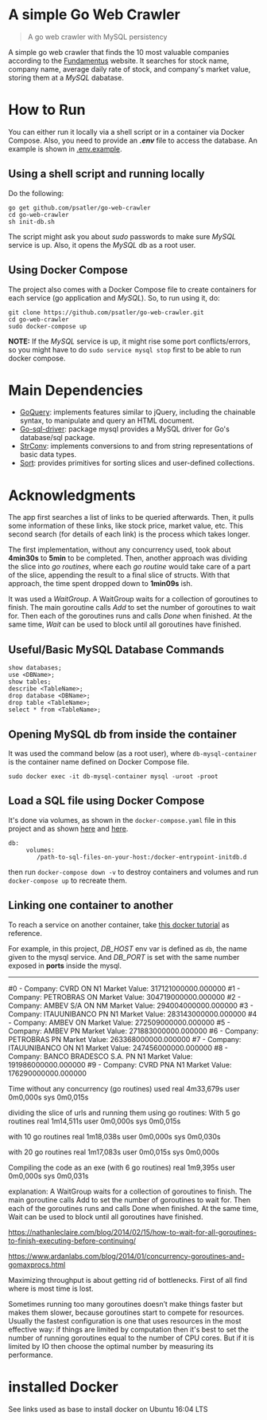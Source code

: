 # A simple Go Web Crawler

> A go web crawler with MySQL persistency

A simple go web crawler that finds the 10 most valuable companies according to the [Fundamentus](https://www.fundamentus.com.br/detalhes.php) website. It searches for stock name, company name, average daily rate of stock, and company's market value, storing them at a _MySQL_ dabatase.

# How to Run

You can either run it locally via a shell script or in a container via Docker Compose. Also, you need to provide an **_.env_** file to access the database. An example is shown in [.env.example]().

## Using a shell script and running locally

Do the following:

```
go get github.com/psatler/go-web-crawler
cd go-web-crawler
sh init-db.sh
```

The script might ask you about _sudo_ passwords to make sure _MySQL_ service is up. Also, it opens the _MySQL_ db as a root user.

## Using Docker Compose

The project also comes with a Docker Compose file to create containers for each service (go application and _MySQL_). So, to run using it, do:

```
git clone https://github.com/psatler/go-web-crawler.git
cd go-web-crawler
sudo docker-compose up
```

**NOTE:** If the _MySQL_ service is up, it might rise some port conflicts/errors, so you might have to do `sudo service mysql stop` first to be able to run docker compose.

# Main Dependencies

- [GoQuery](https://godoc.org/github.com/PuerkitoBio/goquery): implements features similar to jQuery, including the chainable syntax, to manipulate and query an HTML document.
- [Go-sql-driver](https://godoc.org/github.com/go-sql-driver/mysql): package mysql provides a MySQL driver for Go's database/sql package.
- [StrConv](https://godoc.org/strconv): implements conversions to and from string representations of basic data types.
- [Sort](https://godoc.org/sort#example-Slice): provides primitives for sorting slices and user-defined collections.

# Acknowledgments

The app first searches a list of links to be queried afterwards. Then, it pulls some information of these links, like stock price, market value, etc. This second search (for details of each link) is the process which takes longer.

The first implementation, without any concurrency used, took about **4min30s** to **5min** to be completed. Then, another approach was dividing the slice into _go routines_, where each _go routine_ would take care of a part of the slice, appending the result to a final slice of structs. With that approach, the time spent dropped down to **1min09s** ish.

It was used a _WaitGroup_. A WaitGroup waits for a collection of goroutines to finish. The main goroutine calls _Add_ to set the number of goroutines to wait for. Then each of the goroutines runs and calls _Done_ when finished. At the same time, _Wait_ can be used to block until all goroutines have finished.

## Useful/Basic MySQL Database Commands

```
show databases;
use <DBName>;
show tables;
describe <TableName>;
drop database <DBName>;
drop table <TableName>;
select * from <TableName>;
```

## Opening MySQL db from inside the container

It was used the command below (as a root user), where `db-mysql-container` is the container name defined on Docker Compose file.

```
sudo docker exec -it db-mysql-container mysql -uroot -proot
```

## Load a SQL file using Docker Compose

It's done via volumes, as shown in the `docker-compose.yaml` file in this project and as shown [here](https://stackoverflow.com/questions/44533534/docker-how-to-use-sql-file-in-directory) and [here](https://gist.github.com/onjin/2dd3cc52ef79069de1faa2dfd456c945).

```
db:
     volumes:
        /path-to-sql-files-on-your-host:/docker-entrypoint-initdb.d
```

then run `docker-compose down -v` to destroy containers and volumes and run `docker-compose up` to recreate them.

## Linking one container to another

To reach a service on another container, take [this docker tutorial](https://docs.docker.com/compose/networking/) as reference.

For example, in this project, _DB_HOST_ env var is defined as `db`, the name given to the mysql service. And _DB_PORT_ is set with the same number exposed in **ports** inside the mysql.

---

#0 - Company: CVRD ON N1
Market Value: 317121000000.000000
#1 - Company: PETROBRAS ON
Market Value: 304719000000.000000
#2 - Company: AMBEV S/A ON NM
Market Value: 294004000000.000000
#3 - Company: ITAUUNIBANCO PN N1
Market Value: 283143000000.000000
#4 - Company: AMBEV ON
Market Value: 272509000000.000000
#5 - Company: AMBEV PN
Market Value: 271883000000.000000
#6 - Company: PETROBRAS PN
Market Value: 263368000000.000000
#7 - Company: ITAUUNIBANCO ON N1
Market Value: 247456000000.000000
#8 - Company: BANCO BRADESCO S.A. PN N1
Market Value: 191986000000.000000
#9 - Company: CVRD PNA N1
Market Value: 176290000000.000000

Time without any concurrency (go routines) used
real 4m33,679s
user 0m0,000s
sys 0m0,015s

dividing the slice of urls and running them using go routines:
With 5 go routines
real 1m14,511s
user 0m0,000s
sys 0m0,015s

with 10 go routines
real 1m18,038s
user 0m0,000s
sys 0m0,030s

with 20 go routines
real 1m17,083s
user 0m0,015s
sys 0m0,000s

Compiling the code as an exe (with 6 go routines)
real 1m9,395s
user 0m0,000s
sys 0m0,031s

explanation:
A WaitGroup waits for a collection of goroutines to finish. The main goroutine calls Add to set the number of goroutines to wait for. Then each of the goroutines runs and calls Done when finished. At the same time, Wait can be used to block until all goroutines have finished.

https://nathanleclaire.com/blog/2014/02/15/how-to-wait-for-all-goroutines-to-finish-executing-before-continuing/

https://www.ardanlabs.com/blog/2014/01/concurrency-goroutines-and-gomaxprocs.html

Maximizing throughput is about getting rid of bottlenecks. First of all find where is most time is lost.

Sometimes running too many goroutines doesn’t make things faster but makes them slower, because goroutines start to compete for resources. Usually the fastest configuration is one that uses resources in the most effective way: if things are limited by computation then it's best to set the number of running goroutines equal to the number of CPU cores. But if it is limited by IO then choose the optimal number by measuring its performance.

# installed Docker

See links used as base to install docker on Ubuntu 16:04 LTS
